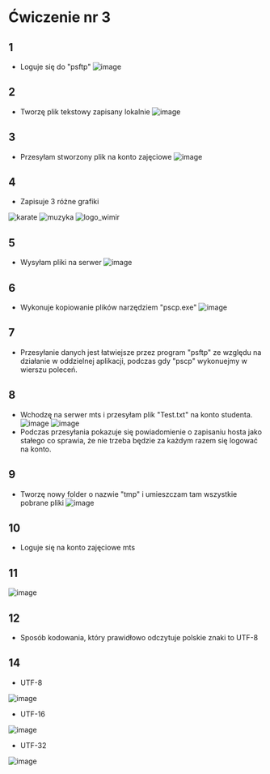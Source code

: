 # Ćwiczenie nr 3

## 1
* Loguje się do "psftp" 
![image](https://user-images.githubusercontent.com/92114245/235984378-58828505-a6c1-4c4f-bdc1-53fc93846c7f.png)

## 2
* Tworzę plik tekstowy zapisany lokalnie
![image](https://user-images.githubusercontent.com/92114245/235984593-ef4aefab-910d-4169-b8e2-2694dcf07bfe.png)

## 3
* Przesyłam stworzony plik na konto zajęciowe
![image](https://user-images.githubusercontent.com/92114245/235984776-bda42c68-c54c-4586-858c-a89f2bb53181.png)

## 4
* Zapisuje 3 różne grafiki

![karate](https://user-images.githubusercontent.com/92114245/235985646-490a31be-bc92-4a1c-85e4-deddad37b73e.png)
![muzyka](https://user-images.githubusercontent.com/92114245/235985665-f458ff23-01ff-4bd8-bd40-05638d977c88.jpg)
![logo_wimir](https://user-images.githubusercontent.com/92114245/235985725-d939711f-755f-48ab-a501-af3291479979.png)

## 5
* Wysyłam pliki na serwer
![image](https://user-images.githubusercontent.com/92114245/235986574-6bee700e-4874-4830-9c6a-a3c66086df2a.png)

## 6
* Wykonuje kopiowanie plików narzędziem "pscp.exe"
![image](https://user-images.githubusercontent.com/92114245/235990683-eb494465-30ab-456d-a2a2-8bebd12c0767.png)

## 7 
* Przesyłanie danych jest łatwiejsze przez program "psftp" ze względu na działanie w oddzielnej aplikacji, podczas gdy "pscp" wykonuejmy w wierszu poleceń.

## 8 
* Wchodzę na serwer mts i przesyłam plik "Test.txt" na konto studenta.
![image](https://user-images.githubusercontent.com/92114245/235993883-c3798408-54ca-465b-8f77-5bbf73120c75.png)
![image](https://user-images.githubusercontent.com/92114245/235993408-5f28defe-37d0-4149-ba33-1092936afaec.png)
* Podczas przesyłania pokazuje się powiadomienie o zapisaniu hosta jako stałego co sprawia, że nie trzeba będzie za każdym razem się logować na konto.

## 9
* Tworzę nowy folder o nazwie "tmp" i umieszczam tam wszystkie pobrane pliki
![image](https://user-images.githubusercontent.com/92114245/235996354-0906aa09-f1d5-42d3-b6de-d823355a5eb0.png)

## 10
* Loguje się na konto zajęciowe mts

## 11
![image](https://github.com/Pucu03/skibd/assets/92114245/916c14e4-63ae-44a7-8fdc-ded5fa4f740d)

## 12
* Sposób kodowania, który prawidłowo odczytuje polskie znaki to UTF-8

## 14
* UTF-8

![image](https://github.com/Pucu03/skibd/assets/92114245/7bb471c8-13db-4b20-98b0-b5d6675c5e78)

* UTF-16

![image](https://github.com/Pucu03/skibd/assets/92114245/a865e3c0-5e75-4ddd-806c-b6471828525b)

* UTF-32

![image](https://github.com/Pucu03/skibd/assets/92114245/3afbc84e-570c-436e-9654-5d14f6190bed)






